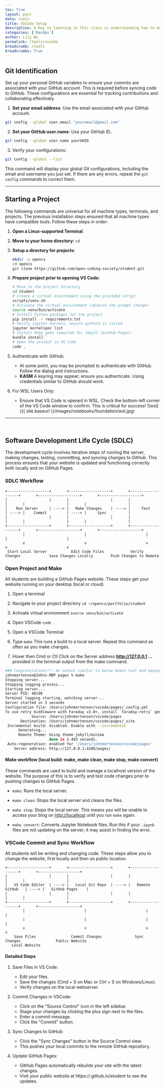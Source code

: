 ```yaml
---
toc: True
layout: post
data: tools
title: VSCode Setup 
description: A key to learning in this class is understanding how to make a GitHub Pages project.  This guide will setup and run the project.  At the end, you will have a student Website that can be used for blogging classroom learnings and progress.
categories: ['DevOps']
author: Lily Wu
permalink: /tools/vscode
breadcrumb: /tools 
breadcrumbs: True 
---
```


## Git Identification

Set up your personal GitHub variables to ensure your commits are associated with your GitHub account. This is required before syncing code to GitHub. These configurations are essential for tracking contributions and collaborating effectively.

1. **Set your email address**: Use the email associated with your GitHub account.

```bash
git config --global user.email "youremail@gmail.com"
```

2. **Set your GitHub user.name**: Use your GitHub ID..

```bash
git config --global user.name yourGHID 
```

3. Verify your configurations:

```bash
git config --global --list
```

This command will display your global Git configurations, including the email and username you just set. If there are any errors, repeat the `git config` commands to correct them.

---

## Starting a Project

The following commands are universal for all machine types, terminals, and projects. The previous installation steps ensured that all machine types have compatible tools. Follow these steps in order:

1. **Open a Linux-supported Terminal**.

2. **Move to your home directory**: `cd`

3. **Setup a directory for projects:**

   ```bash
   mkdir -p opencs
   cd opencs 
   git clone https://github.com/open-coding-society/student.git
   ```

4. **Prepare project prior to opening VS Code:**

   ```bash
   # Move to the project directory
   cd student
   # Create a virtual environment using the provided script
   scripts/venv.sh
   # Activate the virtual environment (observe the prompt change)
   source venv/bin/activate
   # Install Python packages for the project
   pip install -r requirements.txt
   # Verify Jupyter kernels, ensure python3 is listed
   jupyter kernelspec list
   # Install Ruby gems required for Jekyll (GitHub Pages)
   bundle install
   # Open the project in VS Code
   code .
   ```

5. Authenticate with GitHub:

   * At some point, you may be prompted to authenticate with GitHub. Follow the dialog and instructions.
   * **KASM** A keyring may appear; ensure you authenticate. Using credentials similar to GitHub should work.

6. For WSL Users Only:

   * Ensure that VS Code is opened in WSL. Check the bottom-left corner of the VS Code window to confirm. This is critical for success!
   ![wsl]({{ site.baseurl }}/images/notebooks/foundation/wsl.jpg)

---

<br>

## Software Development Life Cycle (SDLC)

The development cycle involves iterative steps of running the server, making changes, testing, committing, and syncing changes to GitHub. This process ensures that your website is updated and functioning correctly both locally and on GitHub Pages.

### SDLC Workflow

```text
+-------------------+       +-------------------+       +-------------------+       +-------------------+       +-------------------+
|                   |       |                   |       |                   |       |                   |       |                   |
|    Run Server     | ----> |   Make Changes    | ----> |     Test          | ----> |    Commit         | ----> |     Sync          |
|                   |       |                   |       |                   |       |                   |       |                   |
+-------------------+       +-------------------+       +-------------------+       +-------------------+       +-------------------+
        |                           |                           |                           |                           |
        v                           v                           v                           v                           v
 Start Local Server           Edit Code Files            Verify Changes             Save Changes Locally        Push Changes to Remote
```

### Open Project and Make

All students are building a GitHub Pages website.  These steps get your website running on your desktop (local or cloud).

1. Open a terminal 

2. Navigate to your project directory `cd ~/opencs/portfolio/student`

3. Activate virtual environment `source venv/bin/activate`

4. Open VSCode `code .`

5. Open a VSCode Terminal

6. Type `make` This runs a build to a local server. Repeat this command as often as you make changes.

7. Hover then Cmd or Ctl Click on the Server address **<http://127.0.0.1> ...** provided in the terminal output from the make command.

```bash
### Congratulations!!! An output similar to below means tool and equipment success ###
johnmortensen@Johns-MBP pages % make
Stopping server...
Stopping logging process...
Starting server...
Server PID: 48190
Terminal logging starting, watching server...
Server started in 3 seconds
Configuration file: /Users/johnmortensen/vscode/pages/_config.yml
To use retry middleware with Faraday v2.0+, install `faraday-retry` gem
            Source: /Users/johnmortensen/vscode/pages
       Destination: /Users/johnmortensen/vscode/pages/_site
 Incremental build: disabled. Enable with --incremental
      Generating... 
      Remote Theme: Using theme jekyll/minima
                    done in 2.493 seconds.
 Auto-regeneration: enabled for '/Users/johnmortensen/vscode/pages'
    Server address: http://127.0.0.1:4100/pages/
```

#### Make workflow (local build: make, make clean, make stop, make convert)

These commands are used to build and manage a localhost version of the website. The purpose of this is to verify and test code changes prior to pushing changes to GitHub Pages.

* `make`: Runs the local server.

* `make clean`: Stops the local server and cleans the files.

* `make stop`: Stops the local server. This means you will be unable to access your blog on <http://localhost> until you run `make` again.

* `make convert`: Converts Jupyter Notebook files. Run this if your `.ipynb` files are not updating on the server; it may assist in finding the error.

### VSCode Commit and Sync Workflow

All students will be writing and changing code.  These steps allow you to change the website, first locally and then on public location.

```text
+-------------------+       +-------------------+       +-------------------+       +-------------------+
|                   |       |                   |       |                   |       |                   |
|   VS Code Editor  | ----> |   Local Git Repo  | ----> |   Remote GitHub   | ----> |   GitHub Pages    |
|                   |       |                   |       |                   |       |                   |
+-------------------+       +-------------------+       +-------------------+       +-------------------+
        |                           |                           |                           |
        |                           |                           |                           |
        v                           v                           v                           v
    Save Files                Commit Changes               Sync Changes                Public Website
   Local Website
```

#### Detailed Steps

1. Save Files in VS Code:

   * Edit your files.
   * Save the changes (Cmd + S on Mac or Ctrl + S on Windows/Linux).
   * Verify changes on the local webserver.

2. Commit Changes in VSCode:

   * Click on the "Source Control" icon in the left sidebar.
   * Stage your changes by clicking the plus sign next to the files.
   * Enter a commit message.
   * Click the "Commit" button.

3. Sync Changes to GitHub:

   * Click the "Sync Changes" button in the Source Control view.
   * This pushes your local commits to the remote GitHub repository.

4. Update GitHub Pages:

   * GitHub Pages automatically rebuilds your site with the latest changes.
   * Visit your public website at https://<yourGitHubID>.github.io/student to see the updates.
